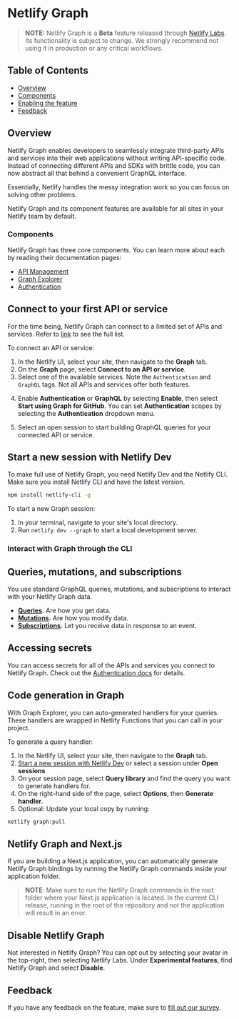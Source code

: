 # Netlify Graph

> **NOTE:** Netlify Graph is a **Beta** feature released through [Netlify Labs](https://www.netlify.com/blog/2021/03/31/test-drive-netlify-beta-features-with-netlify-labs/). Its functionality is subject to change. We strongly recommend not using it in production or any critical workflows.

## Table of Contents
<!-- TODO: Update TOC after content has been re-organized -->
- [Overview](#overview)
- [Components](#components)
- [Enabling the feature](#enabling-the-feature)
- [Feedback](#feedback)

## Overview

Netlify Graph enables developers to seamlessly integrate third-party APIs and services into their web applications without writing API-specific code. Instead of connecting different APIs and SDKs with brittle code, you can now abstract all that behind a convenient GraphQL interface.

Essentially, Netlify handles the messy integration work so you can focus on solving other problems.

Netlify Graph and its component features are available for all sites in your Netlify team by default.
### Components

Netlify Graph has three core components. You can learn more about each by reading their documentation pages:

- [API Management](management.md)
- [Graph Explorer](graph-explorer.md)
- [Authentication](authentication.md)

## Connect to your first API or service
<!-- TODO: Add screenshot of zero state `/sites/netlify-graph-ui-text/graph`. Need to wait until UI is more stable. -->

For the time being, Netlify Graph can connect to a limited set of APIs and services. Refer to [link]() to see the full list.

To connect an API or service:
1. In the Netlify UI, select your site, then navigate to the **Graph** tab. 
2. On the **Graph** page, select **Connect to an API or service**.
3. Select one of the available services.
  Note the `Authentication` and `GraphQL` tags. Not all APIs and services offer both features.
<!-- TODO: I made up Start using Graph for GitHub". Currently, the button text changes depending on whether Authentication or Graph Explorer is selected. However, it doesn't have a state for when both are selected. -->
4. Enable **Authentication** or **GraphQL** by selecting **Enable**, then select **Start using Graph for GitHub**.
  You can set **Authentication** scopes by selecting the **Authentication** dropdown menu.
<!-- QUESTION: What does this look like if there isn't an open session? -->
5. Select an open session to start building GraphQL queries for your connected API or service.

## Start a new session with Netlify Dev
To make full use of Netlify Graph, you need Netlify Dev and the Netlify CLI. Make sure you install Netlify CLI and have the latest version.

``` sh
npm install netlify-cli -g
```

To start a new Graph session:
1. In your terminal, navigate to your site's local directory.
2. Run `netlify dev --graph` to start a local development server.

### Interact with Graph through the CLI


## Queries, mutations, and subscriptions
<!-- QUESTION: Are we going to address fragments? -->
<!-- QUESTION: Is my assumption that these are standard GraphQL correct? -->
You use standard GraphQL queries, mutations, and subscriptions to interact with your Netlify Graph data.

- **[Queries](https://graphql.org/learn/queries/).** Are how you get data.
- **[Mutations](https://graphql.org/learn/queries/#mutations).** Are how you modify data. 
- **[Subscriptions](https://www.onegraph.com/docs/subscriptions.html).** Let you receive data in response to an event.

<!-- TODO: Possibly add examples, though I think linking to external sources is probably the best way to go. If we want to expand this section, we could have subsections for each type. -->

## Accessing secrets

You can access secrets for all of the APIs and services you connect to Netlify Graph. Check out the [Authentication docs](/authentication.md#basic-secret-handling) for details.

## Code generation in Graph

With Graph Explorer, you can auto-generated handlers for your queries. These handlers are wrapped in Netlify Functions that you can call in your project. 

To generate a query handler:
1. In the Netlify UI, select your site, then navigate to the **Graph** tab.
2. [Start a new session with Netlify Dev](#start-a-new-session-with-netlify-dev) or select a session under **Open sessions**
3. On your session page, select **Query library** and find the query you want to generate handlers for.
4. On the right-hand side of the page, select **Options**, then **Generate handler**.
5. Optional: Update your local copy by running:
  ```bash
  netlify graph:pull
  ```

## Netlify Graph and Next.js

If you are building a Next.js application, you can automatically generate Netlify Graph bindings by running the Netlify Graph commands inside your application folder.

<!-- QUESTION: perhaps this is my unfamiliarity with Next.js, but what's the difference between the application root and the repository root? They're not the same? -->
> **NOTE**: Make sure to run the Netlify Graph commands in the root folder where your Next.js application is located. In the current CLI release, running in the root of the repository and not the application will result in an error.

## Disable Netlify Graph

Not interested in Netlify Graph? You can opt out by selecting your avatar in the top-right, then selecting Netlify Labs. Under **Experimental features**, find Netlify Graph and select **Disable**.

## Feedback

If you have any feedback on the feature, make sure to [fill out our survey](https://ntl.fyi/apiauthsurvey).